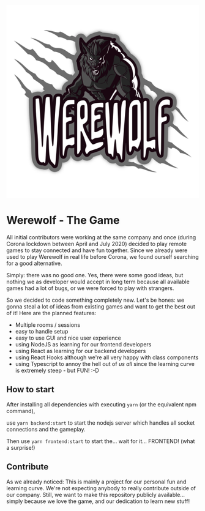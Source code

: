 ![Werewolf logo](werewolf.png)

# Werewolf - The Game

All initial contributors were working at the same company and once (during Corona lockdown between April and July 2020)
decided to play remote games to stay connected and have fun together. Since we already were used to play Werewolf in
real life before Corona, we found ourself searching for a good alternative.

Simply: there was no good one. Yes, there were some good ideas, but nothing we as developer would accept in long term
because all available games had a lot of bugs, or we were forced to play with strangers.

So we decided to code something completely new. Let's be hones: we gonna steal a lot of ideas from existing games and
want to get the best out of it! Here are the planned features:

- Multiple rooms / sessions
- easy to handle setup
- easy to use GUI and nice user experience
- using NodeJS as learning for our frontend developers
- using React as learning for our backend developers
- using React Hooks although we're all very happy with class components
- using Typescript to annoy the hell out of *us all* since the learning curve is extremely steep - but FUN! :-D 

## How to start

After installing all dependencies with executing `yarn` (or the equivalent npm command),

use `yarn backend:start` to start the nodejs server which handles all socket connections and the gameplay.

Then use `yarn frontend:start` to start the... wait for it... FRONTEND! (what a surprise!)

## Contribute

As we already noticed: This is mainly a project for our personal fun and learning curve. We're not expecting anybody
to really contribute outside of our company. Still, we want to make this repository publicly available... simply
because we love the game, and our dedication to learn new stuff!

